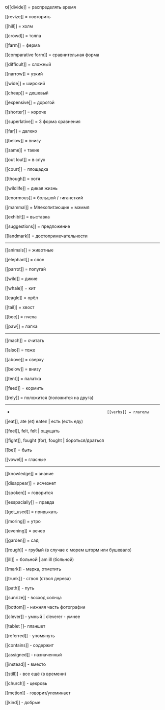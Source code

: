 ס[[divide]] = распределять время

[[revize]] = повторить

[[hill]] = холм

[[crowd]] = толпа

[[farm]] = ферма

[[comparative form]] = сравнительная форма

[[difficult]] = сложный

[[narrow]] = узкий

[[wide]] = широкий

[[cheap]] = дешевый 

[[expensive]] = дорогой

[[shorter]] = короче

[[superlative]] = 3 форма сравнения

[[far]] = далеко

[[below]] = внизу 

[[same]] = такие

[[out lout]] = в слух

[[court]] = площадка

[[though]] = хотя

[[wildlife]] = дикая жизнь

[[enormous]] = большой / гигансткий

[[mammal]] =  Млекопитающие = мэммл

[[exhibit]] = выставка 

[[suggestions]] = предложение 

[[landmark]] = достопримечательности

-------------------------------------------------------
 [[animals]] = животные

[[elephant]] = слон

[[parrot]] = попугай

[[wild]] = дикие

[[whale]] = кит

[[eagle]] = орёл 

[[tail]] = хвост

[[bee]] = пчела

[[paw]] = лапка

------------------------

[[mach]] = считать

[[also]] = тоже

[[above]] = сверху

[[below]] = внизу

[[tent]] = палатка

[[feed]] = кормить

[[rely]] = положится (положится на друга)

_________________
-                                                [[verbs]] = глаголы

[[eat]], ate (et) eaten | есть (есть еду) 

[[feel]], felt, felt | ощущать

[[fight]], fought (for), fought | бороться/драться

[[be]] = быть

[[vowel]] = гласные

_________

[[knowledge]] = знание 

[[disappear]] = исчезнет

[[spoken]] = говорится

[[esspacially]] = правда

[[get_used]] = привыкать

[[moring]] = утро

[[evening]] = вечер

[[garden]] = сад

[[rough]] = грубый (в случае с морем шторм или бушевало)

[[ill]] = больной | am ill (больной) 

[[mark]] - марка,  отметить

[[trunk]] - ствол (ствол дерева)

[[path]] - путь

[[sunrize]] -  восход солнца

[[bottom]] -  нижняя часть фотографии

[[clever]] - умный | cleverer -  умнее

[[tablet ]]- планшет

[[referred]] - упомянуть 

[[contains]] - содержит

[[assigned]] - назначенный

[[instead]] - вместо

[[still]] - все ещё (в времени)

[[church]] - цекровь

[[metion]] - говорит/упоминает

[[kind]] - добрые

